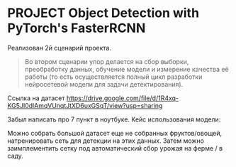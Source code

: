 # PROJECT Object Detection with PyTorch's FasterRCNN

Реализован 2й сценарий проекта.

>Во втором сценарии упор делается на сбор выборки,
преобработку данных, обучение модели и измерение качества её работы (то есть осуществляется полный цикл разработки нейросетевой модели для задачи детектирования).


Ссылка на датасет https://drive.google.com/file/d/1R4xq-KG5JI0dlAmqVUnqtJtXD6uxGSqT/view?usp=sharing
 
Забыл написать про 7 пункт в ноутбуке. Кейс использования модели:

Можно собрать большой датасет еще не собранных фруктов/овощей, натренировать сеть для детекции на этих данных. 
Затем можно заимплементить сетку под автоматический сбор урожая на ферме / в саду. 
